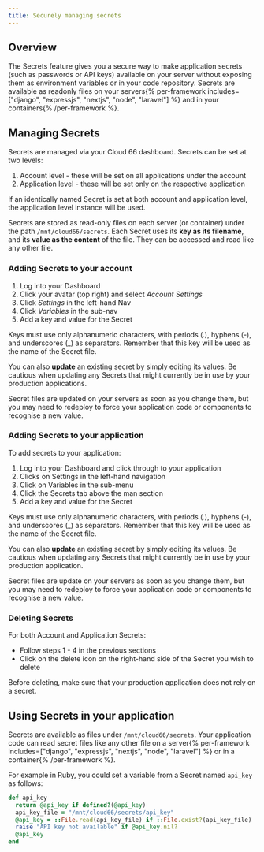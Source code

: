 ```yaml
---
title: Securely managing secrets
---
```


## Overview

The Secrets feature gives you a secure way to make application secrets (such as passwords or API keys) available on your server without exposing them as environment variables or in your code repository. Secrets are available as readonly files on your servers{% per-framework includes=["django", "expressjs", "nextjs", "node", "laravel"] %} and in your containers{% /per-framework %}.

## Managing Secrets

Secrets are managed via your Cloud 66 dashboard. Secrets can be set at two levels:

1. Account level - these will be set on all applications under the account
2. Application level - these will be set only on the respective application

If an identically named Secret is set at both account and application level, the application level instance will be used.

Secrets are stored as read-only files on each server (or container) under the path `/mnt/cloud66/secrets`. Each Secret uses its **key as its filename**, and its **value as the content** of the file. They can be accessed and read like any other file. 

### Adding Secrets to your account

1. Log into your Dashboard 
2. Click your avatar (top right) and select *Account Settings*
3. Click *Settings* in the left-hand Nav
4. Click *Variables* in the sub-nav
5. Add a key and value for the Secret 

Keys must use only alphanumeric characters, with periods (.), hyphens (-), and underscores (_) as separators. Remember that this key will be used as the name of the Secret file. 

You can also **update** an existing secret by simply editing its values. Be cautious when updating any Secrets that might currently be in use by your production applications. 

Secret files are updated on your servers as soon as you change them, but you may need to redeploy to force your application code or components to recognise a new value. 

### Adding Secrets to your application

To add secrets to your application:

1. Log into your Dashboard and click through to your application
2. Clicks on Settings in the left-hand navigation
3. Click on Variables in the sub-menu 
4. Click the Secrets tab above the man section
5. Add a key and value for the Secret 

Keys must use only alphanumeric characters, with periods (.), hyphens (-), and underscores (_) as separators. Remember that this key will be used as the name of the Secret file. 

You can also **update** an existing secret by simply editing its values. Be cautious when updating any Secrets that might currently be in use by your production application. 

Secret files are update on your servers as soon as you change them, but you may need to redeploy to force your application code or components to recognise a new value. 

### Deleting Secrets

For both Account and Application Secrets:

- Follow steps 1 - 4 in the previous sections
- Click on the delete icon on the right-hand side of the Secret you wish to delete

Before deleting, make sure that your production application does not rely on a secret. 

## Using Secrets in your application

Secrets are available as files under `/mnt/cloud66/secrets`. Your application code can read secret files like any other file on a server{% per-framework includes=["django", "expressjs", "nextjs", "node", "laravel"] %} or in a container{% /per-framework %}. 

For example in Ruby, you could set a variable from a Secret named `api_key` as follows:

```ruby
def api_key
  return @api_key if defined?(@api_key)
  api_key_file = "/mnt/cloud66/secrets/api_key"
  @api_key = ::File.read(api_key_file) if ::File.exist?(api_key_file)
  raise "API key not available" if @api_key.nil?
  @api_key
end
```